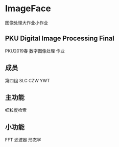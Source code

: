 # ImageFace
图像处理大作业小作业

## PKU Digital Image Processing Final
PKU2019春 数字图像处理 作业

## 成员
第四组 SLC CZW YWT

## 主功能
细粒度检索

## 小功能
FFT 滤波器 形态学